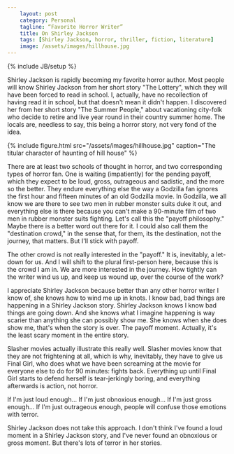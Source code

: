 ```yaml
---
	layout: post
	category: Personal 
	tagline: “Favorite Horror Writer”
	title: On Shirley Jackson
	tags: [Shirley Jackson, horror, thriller, fiction, literature]
	image: /assets/images/hillhouse.jpg
---
```

{% include JB/setup %}


Shirley Jackson is rapidly becoming my favorite horror author. Most people will know Shirley Jackson from her short story "The Lottery", which they will have been forced to read in school. I, actually, have no recollection of having read it in school, but that doesn't mean it didn't happen. I discovered her from her short story "The Summer People," about vacationing city-folk who decide to retire and live year round in their country summer home. The locals are, needless to say, this being a horror story, not very fond of the idea.

<!-- more -->

{% include figure.html src="/assets/images/hillhouse.jpg" caption="The titular character of haunting of hill house"  %}

There are at least two schools of thought in horror, and two corresponding types of horror fan. One is waiting (impatiently) for the pending payoff, which they expect to be loud, gross, outrageous and sadistic, and the more so the better. They endure everything else the way a Godzilla fan ignores the first hour and fifteen minutes of an old Godzilla movie. In Godzilla, we all know we are there to see two men in rubber monster suits duke it out, and everything else is there because you can't make a 90-minute film of two men in rubber monster suits fighting. Let's call this the "payoff philosophy."  Maybe there is a better word out there for it. I could also call them the "destination crowd," in the sense that, for them, its the destination, not the journey, that matters. But I'll stick with payoff.  

The other crowd is not really interested in the "payoff." It is, inevitably, a let-down for us. And I will shift to the plural first-person here, because this is the crowd I am in. We are more interested in the journey. How tightly can the writer wind us up, and keep us wound up, over the course of the work? 

I appreciate Shirley Jackson because better than any other horror writer I know of, she knows how to wind me up in knots. I know bad, bad things are happening in a Shirley Jackson story. Shirley Jackson knows I know bad things are going down. And she knows what I imagine happening is way scarier than anything she can possibly show me. She knows when she does show me, that's when the story is over. The payoff moment. Actually, it's the least scary moment in the entire story. 

Slasher movies actually illustrate this really well. Slasher movies know that they are not frightening at all, which is why, inevitably, they have to give us Final Girl, who does what we have been screaming at the movie for everyone else to do for 90 minutes: fights back. Everything up until Final Girl starts to defend herself is tear-jerkingly boring, and everything afterwards is action, not horror. 

If I'm just loud enough...
If I'm just obnoxious enough...
If I'm just gross enough...
If I'm just outrageous enough, people will confuse those emotions with terror. 

Shirley Jackson does not take this approach. I don't think I've found a loud moment in a Shirley Jackson story, and I've never found an obnoxious or gross moment. But there's lots of terror in her stories. 






